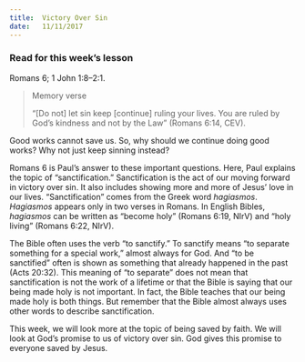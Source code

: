 ```yaml
---
title:  Victory Over Sin
date:   11/11/2017
---
```


### Read for this week’s lesson
Romans 6; 1 John 1:8–2:1.

> <p>Memory verse</p>
>“[Do not] let sin keep [continue] ruling your lives. You are ruled by God’s kindness and not by the Law” (Romans 6:14, CEV).

Good works cannot save us. So, why should we continue doing good works? Why not just keep sinning instead?

Romans 6 is Paul’s answer to these important questions. Here, Paul explains the topic of “sanctification.” Sanctification is the act of our moving forward in victory over sin. It also includes showing more and more of Jesus’ love in our lives. “Sanctification” comes from the Greek word *hagiasmos*. *Hagiasmos* appears only in two verses in Romans. In English Bibles, *hagiasmos* can be written as “become holy” (Romans 6:19, NIrV) and “holy living” (Romans 6:22, NIrV).

The Bible often uses the verb “to sanctify.” To sanctify means “to separate something for a special work,” almost always for God. And “to be sanctified” often is shown as something that already happened in the past (Acts 20:32). This meaning of “to separate” does not mean that sanctification is not the work of a lifetime or that the Bible is saying that our being made holy is not important. In fact, the Bible teaches that our being made holy is both things. But remember that the Bible almost always uses other words to describe sanctification. 

This week, we will look more at the topic of being saved by faith. We will look at God’s promise to us of victory over sin. God gives this promise to everyone saved by Jesus.
